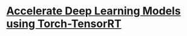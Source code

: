 
# [Accelerate Deep Learning Models using Torch-TensorRT](https://github.com/pytorch/TensorRT/blob/main/notebooks/qat-ptq-workflow.ipynb)
